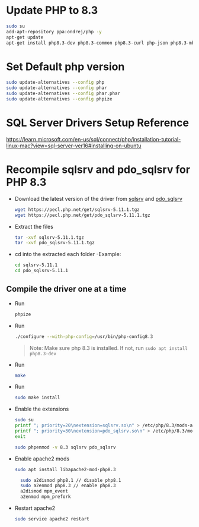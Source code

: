 # Update PHP to 8.3

```bash
sudo su
add-apt-repository ppa:ondrej/php -y
apt-get update
apt-get install php8.3-dev php8.3-common php8.3-curl php-json php8.3-mbstring php8.3-mysql php8.3-xml php8.3-zip php8.3-imagick php8.3-gd -y --allow-unauthenticated
```

# Set Default php version

```bash
sudo update-alternatives --config php
sudo update-alternatives --config phar
sudo update-alternatives --config phar.phar
sudo update-alternatives --config phpize
```

# SQL Server Drivers Setup Reference

https://learn.microsoft.com/en-us/sql/connect/php/installation-tutorial-linux-mac?view=sql-server-ver16#installing-on-ubuntu

# Recompile sqlsrv and pdo_sqlsrv for PHP 8.3

- Download the latest version of the driver from [sqlsrv](https://pecl.php.net/package/sqlsrv) and [pdo_sqlsrv](https://pecl.php.net/package/pdo_sqlsrv)

  ```bash
  wget https://pecl.php.net/get/sqlsrv-5.11.1.tgz
  wget https://pecl.php.net/get/pdo_sqlsrv-5.11.1.tgz
  ```

- Extract the files

  ```bash
  tar -xvf sqlsrv-5.11.1.tgz
  tar -xvf pdo_sqlsrv-5.11.1.tgz
  ```

- cd into the extracted each folder
  -Example:

  ```bash
  cd sqlsrv-5.11.1
  cd pdo_sqlsrv-5.11.1
  ```

## Compile the driver one at a time

- Run

  ```bash
  phpize
  ```

- Run

  ```bash
  ./configure --with-php-config=/usr/bin/php-config8.3
  ```

  > Note: Make sure php 8.3 is installed. If not, run `sudo apt install php8.3-dev`

- Run

  ```bash
  make
  ```

- Run

  ```bash
  sudo make install
  ```

- Enable the extensions

  ```bash
  sudo su
  printf "; priority=20\nextension=sqlsrv.so\n" > /etc/php/8.3/mods-available/sqlsrv.ini
  printf "; priority=30\nextension=pdo_sqlsrv.so\n" > /etc/php/8.3/mods-available/pdo_sqlsrv.ini
  exit
  ```

  ```bash
  sudo phpenmod -v 8.3 sqlsrv pdo_sqlsrv
  ```

- Enable apache2 mods
  ```bash
  sudo apt install libapache2-mod-php8.3
  ```
  ```bash
    sudo a2dismod php8.1 // disable php8.1
    sudo a2enmod php8.3 // enable php8.3
    a2dismod mpm_event
    a2enmod mpm_prefork
  ```
- Restart apache2
  ```bash
  sudo service apache2 restart
  ```
